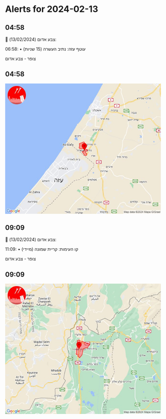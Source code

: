 # Alerts for 2024-02-13

## 04:58

🔴 צבע אדום (13/02/2024):

06:58:
• עוטף עזה: נתיב העשרה (15 שניות)

צופר - צבע אדום

## 04:58

![Photo](images/19392.jpg)

## 09:09

🔴 צבע אדום (13/02/2024):

11:09:
• קו העימות: קריית שמונה (מיידי)

צופר - צבע אדום

## 09:09

![Photo](images/19394.jpg)

